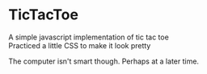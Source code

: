 TicTacToe
=========

A simple javascript implementation of tic tac toe  
Practiced a little CSS to make it look pretty

The computer isn't smart though. Perhaps at a later time.
